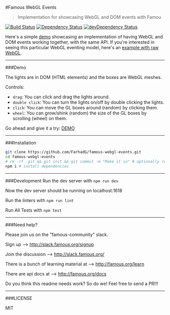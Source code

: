 #Famous WebGL Events
> Implementation for showcasing WebGL and DOM events with Famou

[![Build Status](https://travis-ci.org/Famous/engine-seed.svg?branch=master)](https://travis-ci.org/Famous/engine-seed)  [![Dependency Status](https://david-dm.org/famous/engine-seed.svg)](https://david-dm.org/famous/engine-seed) [![devDependency Status](https://david-dm.org/famous/engine-seed/dev-status.svg)](https://david-dm.org/famous/engine-seed#info=devDependencies)

Here's a simple <a href="https://api-te.famo.us/codemanager/v1/containers/69aba046-aa3b-47ca-b111-537b86ce969e/share" target="_blank">demo</a> showcasing an implementation of having WebGL and DOM events working together, with the same API. If you're interested in seeing this particular WebGL eventing model, here's an <a href="https://github.com/FarhadG/webgl-picking" target="_blank">example with raw WebGL</a>.

---

###Demo

The lights are in DOM (HTML elements) and the boxes are WebGL meshes.

Controls:
- `drag`: You can click and drag the lights around.
- `double click`: You can turn the lights on/off by double clicking the lights.
- `click`: You can move the GL boxes around (random) by clicking them.
- `wheel`: You can grow/shink (random) the size of the GL boxes by scrolling (wheel) on them.

Go ahead and give it a try: <a href="https://api-te.famo.us/codemanager/v1/containers/69aba046-aa3b-47ca-b111-537b86ce969e/share" target="_blank">DEMO</a>

---

###Installation

```bash
git clone https://github.com/FarhadG/famous-webgl-events.git
cd famous-webgl-events
# rm -rf .git && git init && git commit -m "Make it so" # optionally reset git history
npm i # install dependencies
```

---

###Development
Run the dev server with ```npm run dev```

Now the dev server should be running on localhost:1618

Run the linters with ```npm run lint```

Run All Tests with ```npm test```

---

###Need help?

Please join us on the "famous-community" slack.

Sign up --> http://slack.famous.org/signup

Join the discussion --> http://slack.famous.org/

There is a bunch of learning material at --> http://famous.org/learn

There are api docs at -->
http://famous.org/docs


Do you think this readme needs work? So do we! Feel free to send a PR!!!

---

###LICENSE

MIT

